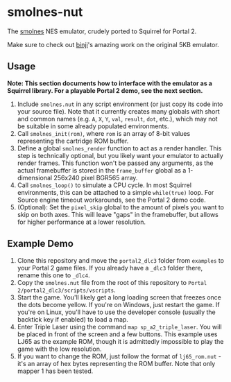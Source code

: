 # smolnes-nut

The [smolnes](https://github.com/binji/smolnes) NES emulator, crudely ported to Squirrel for Portal 2.

Make sure to check out [binji](https://github.com/binji)'s amazing work on the original 5KB emulator.

## Usage
**Note: This section documents how to interface with the emulator as a Squirrel library. For a playable Portal 2 demo, see the next section.**

1. Include `smolnes.nut` in any script environment (or just copy its code into your source file). Note that it currently creates many globals with short and common names (e.g. `A`, `X`, `Y`, `val`, `result`, `dot`, etc.), which may not be suitable in some already populated environments.
2. Call `smolnes_init(rom)`, where `rom` is an array of 8-bit values representing the cartridge ROM buffer.
3. Define a global `smolnes_render` function to act as a render handler. This step is technically optional, but you likely want your emulator to actually render frames. This function won't be passed any arguments, as the actual framebuffer is stored in the `frame_buffer` global as a 1-dimensional 256x240 pixel BGR565 array.
4. Call `smolnes_loop()` to simulate a CPU cycle. In most Squirrel environments, this can be attached to a simple `while(true)` loop. For Source engine timeout workarounds, see the Portal 2 demo code.
5. (Optional): Set the `pixel_skip` global to the amount of pixels you want to skip on both axes. This will leave "gaps" in the framebuffer, but allows for higher performance at a lower resolution.

## Example Demo

1. Clone this repository and move the `portal2_dlc3` folder from `examples` to your Portal 2 game files. If you already have a `_dlc3` folder there, rename this one to `_dlc4`.
2. Copy the `smolnes.nut` file from the root of this repository to `Portal 2/portal2_dlc3/scripts/vscripts`.
2. Start the game. You'll likely get a long loading screen that freezes once the dots become yellow. If you're on Windows, just restart the game. If you're on Linux, you'll have to use the developer console (usually the backtick key if enabled) to load a map.
3. Enter Triple Laser using the command `map sp_a2_triple_laser`. You will be placed in front of the screen and a few buttons. This example uses LJ65 as the example ROM, though it is admittedly impossible to play the game with the low resolution.
4. If you want to change the ROM, just follow the format of `lj65_rom.nut` - it's an array of hex bytes representing the ROM buffer. Note that only mapper 1 has been tested.
